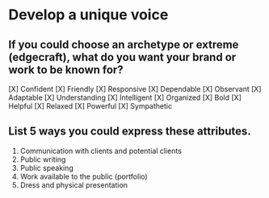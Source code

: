 # Develop a unique voice

## If you could choose an archetype or extreme (edgecraft), what do you want your brand or work to be known for?

[X] Confident
[X] Friendly
[X] Responsive
[X] Dependable
[X] Observant
[X] Adaptable
[X] Understanding
[X] Intelligent
[X] Organized
[X] Bold
[X] Helpful
[X] Relaxed
[X] Powerful
[X] Sympathetic

## List 5 ways you could express these attributes.

1. Communication with clients and potential clients
2. Public writing
3. Public speaking
4. Work available to the public (portfolio)
5. Dress and physical presentation

